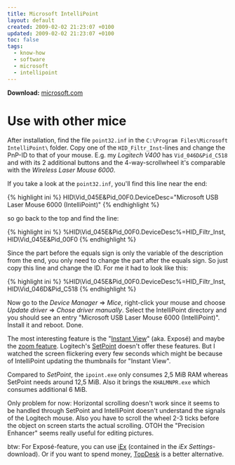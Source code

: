 ```yaml
---
title: Microsoft IntelliPoint
layout: default
created: 2009-02-02 21:23:07 +0100
updated: 2009-02-02 21:23:07 +0100
toc: false
tags:
  - know-how
  - software
  - microsoft
  - intellipoint
---
```

**Download:** [microsoft.com](http://www.microsoft.com/hardware/download/download.aspx?category=MK)


Use with other mice
===================

After installation, find the file `point32.inf` in the `C:\Program Files\Microsoft IntelliPoint\` folder. Copy one of
the `HID_Filtr_Inst`-lines and change the PnP-ID to that of your mouse. E.g. my *Logitech V400* has `Vid_046D&Pid_C518`
and with its 2 additional buttons and the 4-way-scrollwheel it's comparable with the *Wireless Laser Mouse 6000*.

If you take a look at the `point32.inf`, you'll find this line near the end:

{% highlight ini %}
HID\Vid_045E&Pid_00F0.DeviceDesc="Microsoft USB Laser Mouse 6000 (IntelliPoint)"
{% endhighlight %}

so go back to the top and find the line:

{% highlight ini %}
%HID\Vid_045E&Pid_00F0.DeviceDesc%=HID_Filtr_Inst, HID\Vid_045E&Pid_00F0
{% endhighlight %}

Since the part before the equals sign is only the variable of the description from the end, you only need to change the
part after the equals sign. So just copy this line and change the ID. For me it had to look like this:

{% highlight ini %}
%HID\Vid_045E&Pid_00F0.DeviceDesc%=HID_Filtr_Inst, HID\Vid_046D&Pid_C518
{% endhighlight %}

Now go to the *Device Manager* => *Mice*, right-click your mouse and choose *Update driver* => *Chose driver manually*.
Select the IntelliPoint directory and you should see an entry "Microsoft USB Laser Mouse 6000 (IntelliPoint)". Install
it and reboot. Done.

The most interesting feature is the "[Instant View](http://www.microsoft.com/hardware/mouseandkeyboard/features/instantviewer.mspx)"
(aka. Exposé) and maybe the [zoom feature](http://www.microsoft.com/hardware/mouseandkeyboard/features/magnify.mspx).
Logitech's [SetPoint](http://www.logitech.com/index.cfm/428/144&cl=de,de?softwareid=671&osid=1) doesn't offer these
features. But I watched the screen flickering every few seconds which might be because of IntelliPoint updating the
thumbnails for "Instant View".

Compared to *SetPoint*, the `ipoint.exe` only consumes 2,5 MiB RAM whereas SetPoint needs around 12,5 MiB. Also it
brings the `KHALMNPR.exe` which consumes additional 6 MiB.

Only problem for now: Horizontal scrolling doesn't work since it seems to be handled through SetPoint and IntelliPoint
doesn't understand the signals of the Logitech mouse. Also you have to scroll the wheel 2-3 ticks before the object on
screen starts the actual scrolling. OTOH the "Precision Enhancer" seems really useful for editing pictures.

btw: For Exposé-feature, you can use [iEx](http://www.oxygen-inc.com/premium/InsaniSoft/iEx.htm) (contained in the
*iEx Settings*-download). Or if you want to spend money, [TopDesk](http://www.otakusoftware.com/topdesk/) is a better
alternative.
